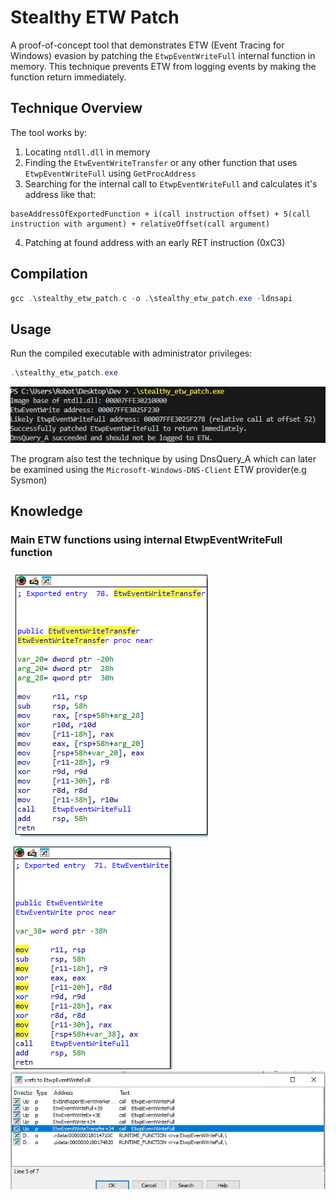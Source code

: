 # Stealthy ETW Patch

A proof-of-concept tool that demonstrates ETW (Event Tracing for Windows) evasion by patching the `EtwpEventWriteFull` internal function in memory. This technique prevents ETW from logging events by making the function return immediately.

## Technique Overview

The tool works by:
1. Locating `ntdll.dll` in memory
2. Finding the `EtwEventWriteTransfer` or any other function that uses `EtwpEventWriteFull` using `GetProcAddress`
3. Searching for the internal call to `EtwpEventWriteFull` and calculates it's address like that:
```
baseAddressOfExportedFunction + i(call instruction offset) + 5(call instruction with argument) + relativeOffset(call argument)
```
4. Patching at found address with an early RET instruction (0xC3)


## Compilation
```Powershell
gcc .\stealthy_etw_patch.c -o .\stealthy_etw_patch.exe -ldnsapi
```

## Usage

Run the compiled executable with administrator privileges:
```Powershell
.\stealthy_etw_patch.exe
```
![example](images/example.png)


The program also test the technique by using DnsQuery_A which can later be examined using the `Microsoft-Windows-DNS-Client` ETW provider(e.g Sysmon)

## Knowledge
### Main ETW functions using internal EtwpEventWriteFull function
![etweventwritetransfer](images/image.png)
![etweventwrite](images/image-1.png)
![xref](images/image-2.png)